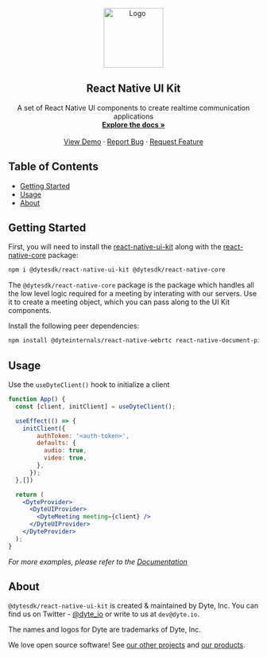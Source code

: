 <!-- PROJECT LOGO -->
<p align="center">
  <a href="https://dyte.io">
    <img src="https://assets.dyte.io/logo-outlined.png" alt="Logo" width="120" />
  </a>
  
  <h2 align="center">React Native UI Kit</h3>

  <p align="center">
    A set of React Native UI components to create realtime communication applications
    <br />
    <a href="https://www.notion.so/dyte/React-Native-UI-Kit-1a17935890c08059830cecbc0f96c932?pvs=4"><strong>Explore the docs »</strong></a>
    <br />
    <br />
    <a href="https://app.dyte.io">View Demo</a>
    ·
    <a href="https://docs.dyte.io/discuss">Report Bug</a>
    ·
    <a href="https://docs.dyte.io/discuss">Request Feature</a>
  </p>
</p>

<!-- TABLE OF CONTENTS -->

## Table of Contents

- [Getting Started](#getting-started)
- [Usage](#usage)
- [About](#about)

<!-- GETTING STARTED -->

## Getting Started


First, you will need to install the [react-native-ui-kit](https://npmjs.com/package/@dytesdk/react-native-ui-kit) along with the [react-native-core](https://npmjs.com/package/@dytesdk/react-native-core) package:

```sh
npm i @dytesdk/react-native-ui-kit @dytesdk/react-native-core
```

The `@dytesdk/react-native-core` package is the package which handles all the low level logic required for a meeting by interating with our servers. Use it to create a meeting object, which you can pass along to the UI Kit components.

Install the following peer dependencies:

```sh
npm install @dyteinternals/react-native-webrtc react-native-document-picker react-native-file-viewer react-native-fs react-native-safe-area-context react-native-sound-player react-native-svg react-native-webview
```

## Usage

Use the `useDyteClient()` hook to initialize a client

```jsx
function App() {
  const [client, initClient] = useDyteClient();

  useEffect(() => {
    initClient({
        authToken: '<auth-token>',
        defaults: {
          audio: true,
          video: true,
        },
      });
  },[])

  return (
    <DyteProvider>
      <DyteUIProvider>
        <DyteMeeting meeting={client} />
      </DyteUIProvider>
    </DyteProvider>
  );
}
```  

_For more examples, please refer to the [Documentation](https://docs.dyte.in/react-native/)_  

## About

`@dytesdk/react-native-ui-kit` is created & maintained by Dyte, Inc. You can find us on Twitter - [@dyte_io](https://twitter.com/dyte_io) or write to us at `dev@dyte.io`.

The names and logos for Dyte are trademarks of Dyte, Inc.

We love open source software! See [our other projects](https://github.com/dyte-in) and [our products](https://dyte.io).
